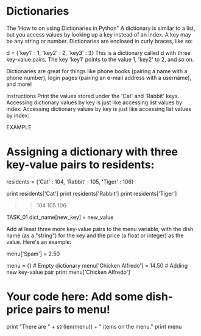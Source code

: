 # Dictionaries
The 'How to on using Dictionaries in Python"
A dictionary is similar to a list, but you access values by looking up a key instead of an index. A key may be any string or number. Dictionaries are enclosed in curly braces, like so:

d = {'key1' : 1, 'key2' : 2, 'key3' : 3}
This is a dictionary called d with three key-value pairs. The key 'key1' points to the value 1, 'key2' to 2, and so on.

Dictionaries are great for things like phone books (pairing a name with a phone number), login pages (pairing an e-mail address with a username), and more!

Instructions
Print the values stored under the 'Cat' and 'Rabbit' keys. Accessing dictionary values by key is just like accessing list values by index:
Accessing dictionary values by key is just like accessing list values by index:


EXAMPLE
# Assigning a dictionary with three key-value pairs to residents:
residents = {'Cat' : 104, 'Rabbit' : 105, 'Tiger' : 106}

print residents['Cat']
print residents['Rabbit']
print residents['Tiger']
>>104
>>105
>>106

TASK_01
dict_name[new_key] = new_value

Add at least three more key-value pairs to the menu variable, with the dish name (as a "string") for the key and the price (a float or integer) as the value. Here's an example:

menu['Spam'] = 2.50

menu = {} # Empty dictionary
menu['Chicken Alfredo'] = 14.50 # Adding new key-value pair
print menu['Chicken Alfredo']

# Your code here: Add some dish-price pairs to menu!




print "There are " + str(len(menu)) + " items on the menu."
print menu
